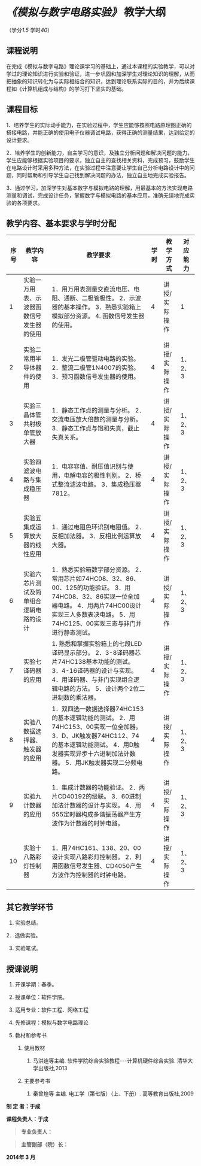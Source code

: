 *《模拟与数字电路实验》* 教学大纲
==================================

（学分*1.5* 学时*40*）

课程说明
--------

在完成《模拟与数字电路》理论课学习的基础上，通过本课程的实验教学，可以对学过的理论知识进行实验和验证，进一步巩固和加深学生对理论知识的理解，从而把抽象的知识转化为与实际相结合的知识，达到理论联系实际的目的，并为后续课程如《计算机组成与结构》的学习打下坚实的基础。

课程目标
--------

1．培养学生的实际动手能力，在实验过程中，学生应能够按照电路原理图正确的搭接电路，并能正确的使用电子仪器调试电路，获得正确的测量结果，达到给定的设计要求。

2．培养学生的创新能力，自主学习的意识，及独立分析问题和解决问题的能力，学生应能够根据实验项目的要求，独立自主的查找相关资料，完成预习，鼓励学生在电路设计时采用多种方法，在实验过程中注意要让学生自己分析电路设计中的问题，同时帮助和引导学生自己找到解决问题的办法，独立自主地完成实验报告。

3．通过学习，加深学生对基本数字与模拟电路的理解，用最基本的方法实现电路测量和调试，完成设计任务，掌握数字与模拟电路的基本应用，准确无误地完成实验的各项要求。

教学内容、基本要求与学时分配
----------------------------

| **序号** | **教学内容**                              | **教学要求**                                                                                                                                                                                                  | **学时** | **教学方式**  | **对应能力** |
|----------|-------------------------------------------|---------------------------------------------------------------------------------------------------------------------------------------------------------------------------------------------------------------|----------|---------------|--------------|
| 1        | 实验一 万用表、示波器函数信号发生器的使用 | 1．用万用表测量交直流电压、电阻、通断、二极管极性。 2．示波器的基本操作。 3．熟悉实验箱上模拟部分资源。 4. 函数信号发生器的使用。                                                                             | 4        | 讲授/实际操作 | 1            |
| 2        | 实验二 常用半导体器件的使用               | 1．发光二极管驱动电路的实验。 2．整流二极管1N4007的实验。 3．预习函数信号发生器的使用。                                                                                                                       | 4        | 讲授/实际操作 | 1、2、3      |
| 3        | 实验三 晶体管共射极单管放大器             | 1．静态工作点的测量与分析。 2．交流电压放大倍数的测量与分析。 3．静态工作点与饱和失真，截止失真关系。                                                                                                         | 4        | 讲授/实际操作 | 1、2、3      |
| 4        | 实验四 滤波电路与集成稳压器               | 1．电容容值、耐压值识别与使用，电解电容的极性判别。 2．桥式整流滤波电路。 3．集成稳压器7812。                                                                                                                 | 4        | 讲授/实际操作 | 1、2、3      |
| 5        | 实验五 集成运算放大器的线性应用           | 1．通过电阻色环识别电阻值。 2．反相加法器。 3．反相比例运算放大器。                                                                                                                                           | 4        | 讲授/实际操作 | 1、2、3      |
| 6        | 实验六 芯片测试及简单组合逻辑电路的设计   | 1．熟悉实验箱数字部分资源。 2．常用芯片如74HC08、32、86、00、125的功能验证。 3．用74HC08、32、86实现一位全加器电路。 4．用两片74HC00设计实现三人多数表决电路。 5．用74HC125、00实现三态与非门并进行静态测试。 | 4        | 讲授/实际操作 | 1、2、3      |
| 7        | 实验七 译码器的应用                       | 1. 熟悉和掌握实验箱上的七段LED译码显示部分。 2．3-8译码器芯片74HC138基本功能的测试。 3．4-16译码器的设计与实现。 4．用译码器、与非门实现组合逻辑电路的方法。 5．设计两个2位二进制数的乘法器。                 | 4        | 讲授/实际操作 | 1、2、3      |
| 8        | 实验八 数据选择器、触发器的应用           | 1．双四选一数据选择器74HC153的基本逻辑功能的测试。 2．用74HC153、00实现一位全加器。 3．D、JK触发器74HC112、74的基本逻辑功能测试。 4．用D触发器实现异步十六进制加法计数器。 5．用JK触发器实现二分频电路。      | 4        | 讲授/实际操作 | 1、2、3      |
| 9        | 实验九 计数器的应用                       | 1．集成计数器的功能验证。 2．两片CD40192的级联。 3．60进制加法计数器的设计与实现。 4．用555定时器构成多谐振荡器产生方波作为计数器的时钟电路。                                                                 | 4        | 讲授/实际操作 | 1、2、3      |
| 10       | 实验十 八路彩灯控制器                     | 1．用74HC161、138、20、00设计实现八路彩灯控制器。 2．利用函数信号发生器、CD4050产生方波作为控制器的时钟电路。                                                                                                 | 4        | 讲授/实际操作 | 1、2、3      |

其它教学环节
------------

1. 实验总结。

2．选做实验。

3. 实验笔试。

授课说明
--------

1.  开课学期：春季。

2.  授课单位：软件学院。

3.  适用专业：软件工程、网络工程

4.  先修课程：模拟与数字电路理论

5.  教材和参考书

    1.  使用教材

        1.  马洪连等主编. 软件学院综合实验教程---计算机硬件综合实验.
            清华大学出版社,2013

    2.  主要参考书

        1.  秦曾煌等 主编. 电工学（第七版）（上、下册）. 高等教育出版社,2009

**制 定 者：于成**

**课程负责人：于成**

>   **专业负责人：**

>   **主管副部（院）长：**

**2014年 3 月**
